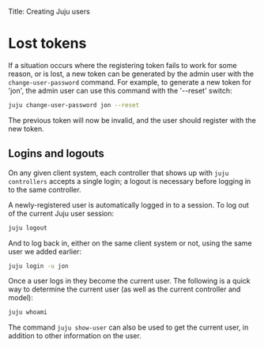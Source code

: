 Title: Creating Juju users




# Lost tokens

If a situation occurs where the registering token fails to work for some
reason, or is lost, a new token can be generated by the admin user with the
`change-user-password` command. For example, to generate a new token for
'jon', the admin user can use this command with the '--reset' switch:

```bash
juju change-user-password jon --reset
```

The previous token will now be invalid, and the user should register with
the new token.

## Logins and logouts

On any given client system, each controller that shows up with 
`juju controllers` accepts a single login; a logout is necessary before logging
in to the same controller.

A newly-registered user is automatically logged in to a session. To log out of
the current Juju user session:

```bash
juju logout
```

And to log back in, either on the same client system or not, using the same
user we added earlier:

```bash
juju login -u jon
```

Once a user logs in they become the current user. The following is a quick way
to determine the current user (as well as the current controller and model):

```bash
juju whoami
```

The command `juju show-user` can also be used to get the current user, in
addition to other information on the user.
